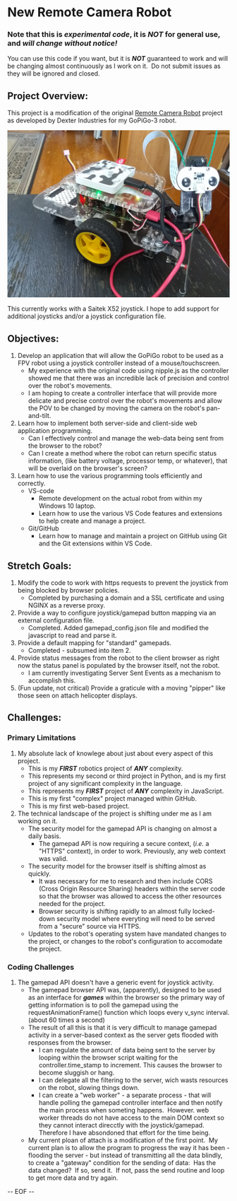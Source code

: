 # New Remote Camera Robot
### Note that this is *experimental code*, it is *NOT* for general use, and *will change without notice!*
You can use this code if you want, but it is ***NOT*** guaranteed to work and will be changing almost continuously as I work on it.&nbsp; Do not submit issues as they will be ignored and closed.

## Project Overview:

This project is a modification of the original [Remote Camera Robot](https://https://github.com/DexterInd/GoPiGo3/tree/master/Projects/RemoteCameraRobot) project as developed by Dexter Industries for my GoPiGo-3 robot.

![](assets/20220108_203104_img1.jpg)

This currently works with a Saitek X52 joystick.  I hope to add support for
additional joysticks and/or a joystick configuration file.

## Objectives:

1. Develop an application that will allow the GoPiGo robot to be used as a FPV robot using a joystick controller instead of a mouse/touchscreen.
   * My experience with the original code using nipple.js as the controller showed me that there was an incredible lack of precision and control over the robot's movements.
   * I am hoping to create a controller interface that will provide more delicate and precise control over the robot's movements and allow the POV to be changed by moving the camera on the robot's pan-and-tilt.
2. Learn how to implement both server-side and client-side web application programming.
   * Can I effectively control and manage the web-data being sent from the browser to the robot?
   * Can I create a method where the robot can return specific status information, (like battery voltage, processor temp, or whatever), that will be overlaid on the browser's screen?
3. Learn how to use the various programming tools efficiently and correctly.
   * VS-code
      * Remote development on the actual robot from within my Windows 10 laptop.
      * Learn how to use the various VS Code features and extensions to help create and manage a project.
   * Git/GitHub
      * Learn how to manage and maintain a project on GitHub using Git and the Git extensions within VS Code.

## Stretch Goals:
1. Modify the code to work with https requests to prevent the joystick from being blocked by browser policies.
   *  Completed by purchasing a domain and a SSL certificate and using NGINX as a reverse proxy.
2. Provide a way to configure joystick/gamepad button mapping via an external configuration file.
   *  Completed.  Added gamepad_config.json file and modified the javascript to read and parse it.
3. Provide a default mapping for "standard" gamepads.
   *  Completed - subsumed into item 2.
4. Provide status messages from the robot to the client browser as right now the status panel is populated by the browser itself, not the robot.
   *  I am currently investigating Server Sent Events as a mechanism to accomplish this.
5. (Fun update, not critical) Provide a graticule with a moving "pipper" like those seen on attach helicopter displays.

## Challenges:

### Primary Limitations

1. My absolute lack of knowlege about just about every aspect of this project.
   * This is my ***FIRST*** robotics project of ***ANY*** complexity.
   * This represents my second or third project in Python, and is my first project of any significant complexity in the language.
   * This represents my ***FIRST*** project of ***ANY*** complexity in JavaScript.
   * This is my first "complex" project managed within GitHub.
   * This is my first web-based project.
2. The technical landscape of the project is shifting under me as I am working on it.
   * The security model for the gamepad API is changing on almost a daily basis.
      * The gamepad API is now requiring a secure context, (*i.e.* a "HTTPS" context), in order to work.  Previously, any web context was valid.
   * The security model for the browser itself is shifting almost as quickly.
      * It was necessary for me to research and then include CORS (Cross Origin Resource Sharing) headers within the server code so that the browser was allowed to access the other resources needed for the project.
      * Browser security is shifting rapidly to an almost fully locked-down security model where everyting will need to be served from a "secure" source via HTTPS.
   * Updates to the robot's operating system have mandated changes to the project, or changes to the robot's configuration to accomodate the project.

### Coding Challenges

1. The gamepad API doesn't have a generic event for joystick activity.
   * The gamepad browser API was, (apparently), designed to be used as an interface for ***games*** within the browser so the primary way of getting information is to poll the gamepad using the requestAnimationFrame() function which loops every v_sync interval. (about 60 times a second)
   * The result of all this is that it is very difficult to manage gamepad activity in a server-based context as the server gets flooded with responses from the browser.
      * I can regulate the amount of data being sent to the server by looping within the browser script waiting for the controller.time_stamp to increment.  This causes the browser to become sluggish or hang.
      * I can delegate all the filtering to the server, wich wasts resources on the robot, slowing things down.
      * I can create a "web worker" - a separate process - that will handle polling the gamepad controller interface and then notify the main process when someting happens.&nbsp; However. web worker threads do not have access to the main DOM context so they cannot interact direcctly with the joystick/gamepad.&nbsp; Therefore I have absondoned that effort for the time being.
    *  My current ploan of attach is a modification of the first point.&nbsp; My current plan is to allow the program to progress the way it has been - flooding the server - but instead of transmitting all the data blindly, to create a "gateway" condition for the sending of data:&nbsp; Has the data changed?&nbsp; If so, send it.&nbsp; If not, pass the send routine and loop to get more data and try again.

-- EOF --
